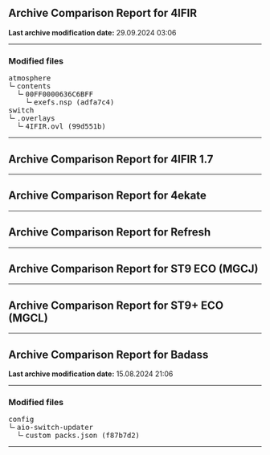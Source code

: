 <h2>Archive Comparison Report for <b>4IFIR</b></h2><b>Last archive modification date:</b> 29.09.2024 03:06<hr>

<h3>Modified files</h3>
<pre>atmosphere
└╴contents
  └╴00FF0000636C6BFF
    └╴exefs.nsp (adfa7c4)
switch
└╴.overlays
  └╴4IFIR.ovl (99d551b)
</pre>
<hr>

<h2>Archive Comparison Report for <b>4IFIR 1.7</b></h2><hr>

<h2>Archive Comparison Report for <b>4ekate</b></h2><hr>

<h2>Archive Comparison Report for <b>Refresh</b></h2><hr>

<h2>Archive Comparison Report for <b>ST9 ECO (MGCJ)</b></h2><hr>

<h2>Archive Comparison Report for <b>ST9+ ECO (MGCL)</b></h2><hr>

<h2>Archive Comparison Report for <b>Badass</b></h2><b>Last archive modification date:</b> 15.08.2024 21:06<hr>

<h3>Modified files</h3>
<pre>config
└╴aio-switch-updater
  └╴custom_packs.json (f87b7d2)
</pre>
<hr>

